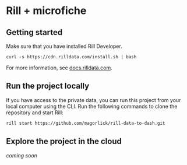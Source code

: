 # Rill +  microfiche

## Getting started

Make sure that you have installed Rill Developer.

```
curl -s https://cdn.rilldata.com/install.sh | bash

```
For more information, see [docs.rilldata.com](https://docs.rilldata.com).

## Run the project locally

If you have access to the private data, you can run this project from your local computer using the CLI. Run the following commands to clone the repository and start Rill:

```bash
rill start https://github.com/magorlick/rill-data-to-dash.git
```


## Explore the project in the cloud

_coming soon_